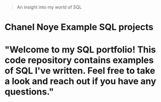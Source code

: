 > An insight into my world of SQL


# Chanel Noye Example SQL projects
# "Welcome to my SQL portfolio! This code repository contains examples of SQL I've written. Feel free to take a look and reach out if you have any questions."


